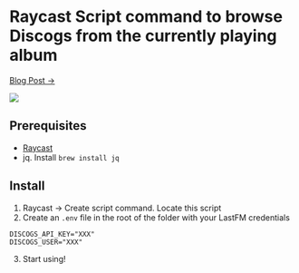 
# Raycast Script command to browse Discogs from the currently playing album

[Blog Post →](https://urre.me/writings/raycast-discogs/)

![](https://res.cloudinary.com/urre/image/upload/v1676616640/khi9ss3vbavnaxod3qyr.jpg)

## Prerequisites

+ [Raycast](https://www.raycast.com/)
+ jq. Install `brew install jq`

## Install

1. Raycast → Create script command. Locate this script
2. Create an `.env` file in the root of the folder with your LastFM credentials

```shell
DISCOGS_API_KEY="XXX"
DISCOGS_USER="XXX"
```

3. Start using!
